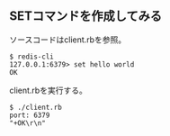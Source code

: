 
## SETコマンドを作成してみる

ソースコードはclient.rbを参照。

```
$ redis-cli 
127.0.0.1:6379> set hello world
OK
```

client.rbを実行する。
```
$ ./client.rb 
port: 6379
"+OK\r\n"
```

